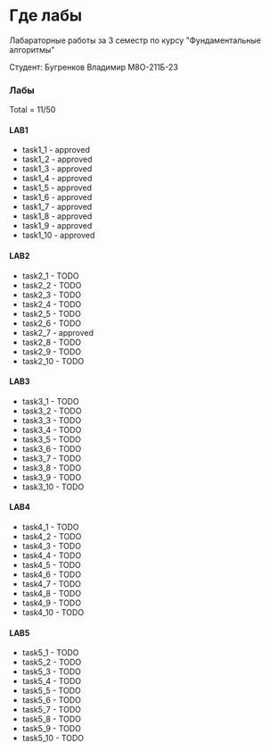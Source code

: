 
# Где лабы

Лабараторные работы за 3 семестр по курсу "Фундаментальные алгоритмы"

Студент: Бугренков Владимир М8О-211Б-23

### Лабы


Total = 11/50
#### LAB1
+ task1_1 - approved
+ task1_2 - approved
+ task1_3 - approved
+ task1_4 - approved
+ task1_5 - approved
+ task1_6 - approved
+ task1_7 - approved
+ task1_8 - approved
+ task1_9 - approved
+ task1_10 - approved
#### LAB2
+ task2_1 - TODO
+ task2_2 - TODO
+ task2_3 - TODO
+ task2_4 - TODO
+ task2_5 - TODO
+ task2_6 - TODO
+ task2_7 - approved
+ task2_8 - TODO
+ task2_9 - TODO
+ task2_10 - TODO
#### LAB3

+ task3_1 - TODO
+ task3_2 - TODO
+ task3_3 - TODO
+ task3_4 - TODO
+ task3_5 - TODO
+ task3_6 - TODO
+ task3_7 - TODO
+ task3_8 - TODO
+ task3_9 - TODO
+ task3_10 - TODO
#### LAB4

+ task4_1 - TODO
+ task4_2 - TODO
+ task4_3 - TODO
+ task4_4 - TODO
+ task4_5 - TODO
+ task4_6 - TODO
+ task4_7 - TODO
+ task4_8 - TODO
+ task4_9 - TODO
+ task4_10 - TODO
#### LAB5

+ task5_1 - TODO
+ task5_2 - TODO
+ task5_3 - TODO
+ task5_4 - TODO
+ task5_5 - TODO
+ task5_6 - TODO
+ task5_7 - TODO
+ task5_8 - TODO
+ task5_9 - TODO
+ task5_10 - TODO

